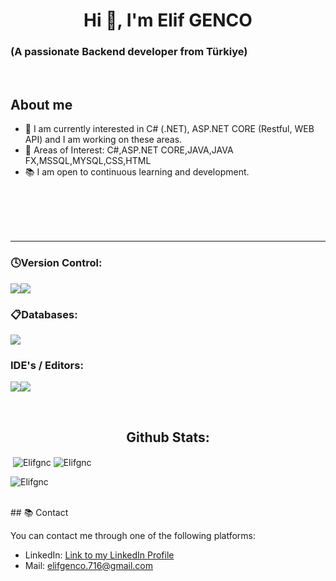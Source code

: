 
<h1 align="center">Hi 👋, I'm Elif  GENCO </h1>
<h3 align="left">(A passionate Backend developer from Türkiye)</h3>
<br>

## About me

- 🌱 I am currently interested in C# (.NET), ASP.NET CORE (Restful, WEB API) and I am working on these areas.
- 💼 Areas of Interest: C#,ASP.NET CORE,JAVA,JAVA FX,MSSQL,MYSQL,CSS,HTML
- 📚 I am open to continuous learning and development.

<br>
<br>
<br>
<br>
<hr>
 <h3 align=""> 🕓Version Control:</h3>
 <p align=""><img src="https://camo.githubusercontent.com/3d768e26ac10ba994a60ed19acd487895cc43a9cdd43e9305c2408b93136234d/68747470733a2f2f696d672e736869656c64732e696f2f62616467652f6769742d2532334630353033332e7376673f7374796c653d666f722d7468652d6261646765266c6f676f3d676974266c6f676f436f6c6f723d7768697465" ><img src="https://camo.githubusercontent.com/410d86e43f847d3f6e3027fa6f0c2fb7641d893fa601d863a943eac968c41890/68747470733a2f2f696d672e736869656c64732e696f2f62616467652f6769746875622d2532333132313031312e7376673f7374796c653d666f722d7468652d6261646765266c6f676f3d676974687562266c6f676f436f6c6f723d7768697465"></div></p>    
  <h3 align=""> 📋Databases:</h3>
<p align=""><img src="https://camo.githubusercontent.com/ec23d2e6c4d574e353d758eb4885c6ab371592f806d1ca59276f64e93c09e35b/68747470733a2f2f696d672e736869656c64732e696f2f62616467652f4d6963726f736f667425323053514c25323053657665722d4343323932373f7374796c653d666f722d7468652d6261646765266c6f676f3d6d6963726f736f667425323073716c253230736572766572266c6f676f436f6c6f723d7768697465"></p>
 <h3 align=""> IDE's / Editors:</h3>
 
  <p align=""><img src="https://camo.githubusercontent.com/c891389a25d8399ac59099761b21a8b84fb064a40b486792b10df9413cf6293b/68747470733a2f2f696d672e736869656c64732e696f2f62616467652f56697375616c25323053747564696f2d3543324439312e7376673f7374796c653d666f722d7468652d6261646765266c6f676f3d76697375616c2d73747564696f266c6f676f436f6c6f723d7768697465"><img src="https://camo.githubusercontent.com/998382ebc9a32162128b00b597ea488192df024fd015e5edec001fe29fcb93a6/68747470733a2f2f696d672e736869656c64732e696f2f62616467652f56697375616c25323053747564696f253230436f64652d3030373864372e7376673f7374796c653d666f722d7468652d6261646765266c6f676f3d76697375616c2d73747564696f2d636f6465266c6f676f436f6c6f723d7768697465"></p> 
<br>
<h2 align="center">Github Stats:</h2>

<span align="">&nbsp;<img align="center" src="https://github-readme-stats.vercel.app/api?username=berkaykaplann&show_icons=true&locale=en" alt="Elifgnc" /></span>
<span align="center"><img align="center" src="https://github-readme-stats.vercel.app/api/top-langs?username=berkaykaplann&show_icons=true&locale=en&layout=compact" alt="Elifgnc" /></span>
<p align=""><img align="center" src="https://github-readme-streak-stats.herokuapp.com/?user=Elifgnc&" alt="Elifgnc" /></p>
<br>
## 📚 Contact

You can contact me through one of the following platforms:

- LinkedIn: [Link to my LinkedIn Profile](https://www.linkedin.com/in/elif-genco/)
- Mail: elifgenco.716@gmail.com




